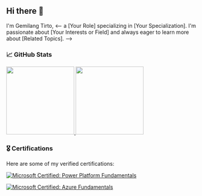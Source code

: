 ## Hi there 👋

I'm Gemilang Tirto, <-- a [Your Role] specializing in [Your Specialization]. I'm passionate about [Your Interests or Field] and always eager to learn more about [Related Topics]. -->

### 📈 GitHub Stats

<p align="left">
<a href="https://github.com/Estrella-1234">
  <img height="180em" src="https://github-readme-stats-eight-theta.vercel.app/api?username=Estrella-1234&show_icons=true&theme=algolia&include_all_commits=true&count_private=true"/>
  <img height="180em" src="https://github-readme-stats-eight-theta.vercel.app/api/top-langs/?username=Estrella-1234&layout=compact&theme=algolia"/>
</a>
</p>

### 🎖️ Certifications

Here are some of my verified certifications:

[![Microsoft Certified: Power Platform Fundamentals](https://images.credly.com/images/0d515021-c550-4e54-a18e-cbadaf8363b4/Microsoft_Certified_Power_Platform_Fundamentals.png)](https://www.credly.com/earner/earned/badge/2a14e645-e083-4ccf-aaf2-8dd3624b29f7)

[![Microsoft Certified: Azure Fundamentals](https://images.credly.com/images/644d49c4-bb87-4f7b-8fc3-c6d4d0ffef23/Microsoft_Certified_Azure_Fundamentals.png)](https://www.credly.com/earner/earned/badge/2a14e645-e083-4ccf-aaf2-8dd3624b29f7)
